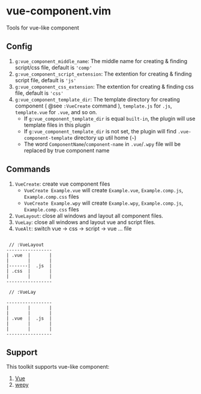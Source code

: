 # vue-component.vim

Tools for vue-like component

## Config

1. `g:vue_component_middle_name`: The middle name for creating & finding script/css file, default is `'comp'`
1. `g:vue_component_script_extension`: The extention for creating & finding script file, default is `'js'`
1. `g:vue_component_css_extension`: The extention for creating & finding css file, default is `'css'`
1. `g:vue_component_template_dir`: The template directory for creating component ( @see `:VueCreate` command ), `template.js` for `.js`, `template.vue` for `.vue`, and so on.
    - If `g:vue_component_template_dir` is equal `built-in`, the plugin will use template files in this plugin
    - If `g:vue_component_template_dir` is not set, the plugin will find `.vue-component-template` directory up util home (`~`)
    - The word `ComponentName`/`component-name` in `.vue`/`.wpy` file will be replaced by true component name

## Commands

1. `VueCreate`: create vue component files
    - `VueCreate Example.vue` will create `Example.vue`, `Example.comp.js`, `Example.comp.css` files
    - `VueCreate Example.wpy` will create `Example.wpy`, `Example.comp.js`, `Example.comp.css` files
1. `VueLayout`: close all windows and layout all component files.
1. `VueLay`: close all windows and layout vue and script files.
1. `VueAlt`: switch vue -> css -> script -> vue ... file

```

 // :VueLayout
-----------------
| .vue  |       |
|       |       |
|-------|  .js  |
| .css  |       |
|       |       |
-----------------

 // :VueLay

-----------------
|       |       |
|       |       |
| .vue  |  .js  |
|       |       |
|       |       |
-----------------

```

## Support

This toolkit supports vue-like component:

1. [Vue](https://vuejs.org/)
1. [wepy](https://github.com/Tencent/wepy)

